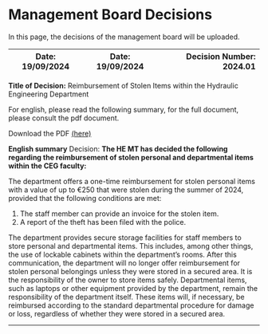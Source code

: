 # Management Board Decisions 


In this page, the decisions of the management board will be uploaded.


| Date: 19/09/2024 | Date: 19/09/2024 | Decision Number: 2024.01 |
|:----------------:|:----------------:|-------------------------:|

**Title of Decision:** Reimbursement of Stolen Items within the Hydraulic Engineering Department 

For english, please read the following summary, for the full document, please consult the pdf document. 

Download the PDF [(here)](/MT_Decision_HE.pdf) 

**English summary**
Decision:
**The HE MT has decided the following regarding the reimbursement of stolen personal and departmental items within the CEG faculty:**

The department offers a one-time reimbursement for stolen personal items with a value of up to €250 that were stolen during the summer of 2024, provided that the following conditions are met:

1. The staff member can provide an invoice for the stolen item.
2. A report of the theft has been filed with the police.
   
The department provides secure storage facilities for staff members to store personal and departmental items. This includes, among other things, the use of lockable cabinets within the department’s rooms.
After this communication, the department will no longer offer reimbursement for stolen personal belongings unless they were stored in a secured area. It is the responsibility of the owner to store items safely.
Departmental items, such as laptops or other equipment provided by the department, remain the responsibility of the department itself. These items will, if necessary, be reimbursed according to the standard departmental procedure for damage or loss, regardless of whether they were stored in a secured area.
 
-----------------------------------------------------------------------------------------------------

